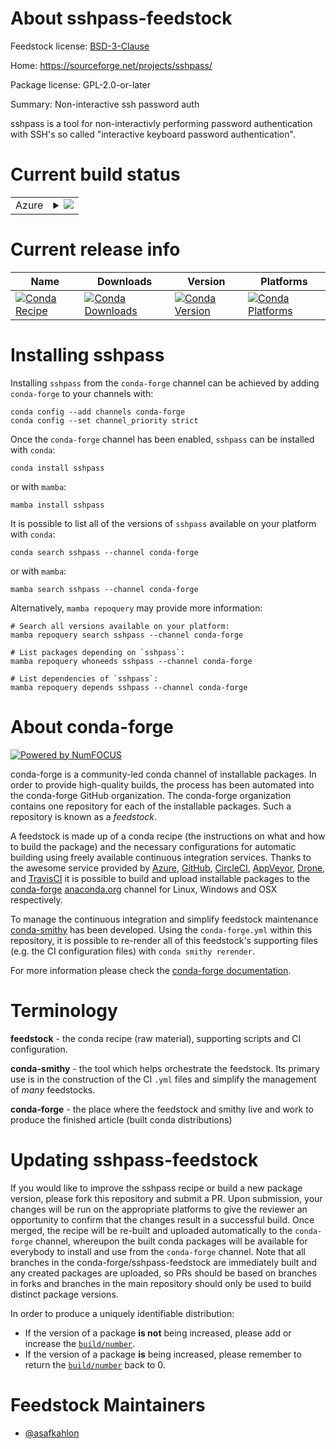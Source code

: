 About sshpass-feedstock
=======================

Feedstock license: [BSD-3-Clause](https://github.com/conda-forge/sshpass-feedstock/blob/main/LICENSE.txt)

Home: https://sourceforge.net/projects/sshpass/

Package license: GPL-2.0-or-later

Summary: Non-interactive ssh password auth

sshpass is a tool for non-interactivly performing password authentication
with SSH's so called "interactive keyboard password authentication".


Current build status
====================


<table>
    
  <tr>
    <td>Azure</td>
    <td>
      <details>
        <summary>
          <a href="https://dev.azure.com/conda-forge/feedstock-builds/_build/latest?definitionId=9012&branchName=main">
            <img src="https://dev.azure.com/conda-forge/feedstock-builds/_apis/build/status/sshpass-feedstock?branchName=main">
          </a>
        </summary>
        <table>
          <thead><tr><th>Variant</th><th>Status</th></tr></thead>
          <tbody><tr>
              <td>linux_64</td>
              <td>
                <a href="https://dev.azure.com/conda-forge/feedstock-builds/_build/latest?definitionId=9012&branchName=main">
                  <img src="https://dev.azure.com/conda-forge/feedstock-builds/_apis/build/status/sshpass-feedstock?branchName=main&jobName=linux&configuration=linux%20linux_64_" alt="variant">
                </a>
              </td>
            </tr><tr>
              <td>linux_aarch64</td>
              <td>
                <a href="https://dev.azure.com/conda-forge/feedstock-builds/_build/latest?definitionId=9012&branchName=main">
                  <img src="https://dev.azure.com/conda-forge/feedstock-builds/_apis/build/status/sshpass-feedstock?branchName=main&jobName=linux&configuration=linux%20linux_aarch64_" alt="variant">
                </a>
              </td>
            </tr><tr>
              <td>linux_ppc64le</td>
              <td>
                <a href="https://dev.azure.com/conda-forge/feedstock-builds/_build/latest?definitionId=9012&branchName=main">
                  <img src="https://dev.azure.com/conda-forge/feedstock-builds/_apis/build/status/sshpass-feedstock?branchName=main&jobName=linux&configuration=linux%20linux_ppc64le_" alt="variant">
                </a>
              </td>
            </tr><tr>
              <td>osx_64</td>
              <td>
                <a href="https://dev.azure.com/conda-forge/feedstock-builds/_build/latest?definitionId=9012&branchName=main">
                  <img src="https://dev.azure.com/conda-forge/feedstock-builds/_apis/build/status/sshpass-feedstock?branchName=main&jobName=osx&configuration=osx%20osx_64_" alt="variant">
                </a>
              </td>
            </tr><tr>
              <td>osx_arm64</td>
              <td>
                <a href="https://dev.azure.com/conda-forge/feedstock-builds/_build/latest?definitionId=9012&branchName=main">
                  <img src="https://dev.azure.com/conda-forge/feedstock-builds/_apis/build/status/sshpass-feedstock?branchName=main&jobName=osx&configuration=osx%20osx_arm64_" alt="variant">
                </a>
              </td>
            </tr>
          </tbody>
        </table>
      </details>
    </td>
  </tr>
</table>

Current release info
====================

| Name | Downloads | Version | Platforms |
| --- | --- | --- | --- |
| [![Conda Recipe](https://img.shields.io/badge/recipe-sshpass-green.svg)](https://anaconda.org/conda-forge/sshpass) | [![Conda Downloads](https://img.shields.io/conda/dn/conda-forge/sshpass.svg)](https://anaconda.org/conda-forge/sshpass) | [![Conda Version](https://img.shields.io/conda/vn/conda-forge/sshpass.svg)](https://anaconda.org/conda-forge/sshpass) | [![Conda Platforms](https://img.shields.io/conda/pn/conda-forge/sshpass.svg)](https://anaconda.org/conda-forge/sshpass) |

Installing sshpass
==================

Installing `sshpass` from the `conda-forge` channel can be achieved by adding `conda-forge` to your channels with:

```
conda config --add channels conda-forge
conda config --set channel_priority strict
```

Once the `conda-forge` channel has been enabled, `sshpass` can be installed with `conda`:

```
conda install sshpass
```

or with `mamba`:

```
mamba install sshpass
```

It is possible to list all of the versions of `sshpass` available on your platform with `conda`:

```
conda search sshpass --channel conda-forge
```

or with `mamba`:

```
mamba search sshpass --channel conda-forge
```

Alternatively, `mamba repoquery` may provide more information:

```
# Search all versions available on your platform:
mamba repoquery search sshpass --channel conda-forge

# List packages depending on `sshpass`:
mamba repoquery whoneeds sshpass --channel conda-forge

# List dependencies of `sshpass`:
mamba repoquery depends sshpass --channel conda-forge
```


About conda-forge
=================

[![Powered by
NumFOCUS](https://img.shields.io/badge/powered%20by-NumFOCUS-orange.svg?style=flat&colorA=E1523D&colorB=007D8A)](https://numfocus.org)

conda-forge is a community-led conda channel of installable packages.
In order to provide high-quality builds, the process has been automated into the
conda-forge GitHub organization. The conda-forge organization contains one repository
for each of the installable packages. Such a repository is known as a *feedstock*.

A feedstock is made up of a conda recipe (the instructions on what and how to build
the package) and the necessary configurations for automatic building using freely
available continuous integration services. Thanks to the awesome service provided by
[Azure](https://azure.microsoft.com/en-us/services/devops/), [GitHub](https://github.com/),
[CircleCI](https://circleci.com/), [AppVeyor](https://www.appveyor.com/),
[Drone](https://cloud.drone.io/welcome), and [TravisCI](https://travis-ci.com/)
it is possible to build and upload installable packages to the
[conda-forge](https://anaconda.org/conda-forge) [anaconda.org](https://anaconda.org/)
channel for Linux, Windows and OSX respectively.

To manage the continuous integration and simplify feedstock maintenance
[conda-smithy](https://github.com/conda-forge/conda-smithy) has been developed.
Using the ``conda-forge.yml`` within this repository, it is possible to re-render all of
this feedstock's supporting files (e.g. the CI configuration files) with ``conda smithy rerender``.

For more information please check the [conda-forge documentation](https://conda-forge.org/docs/).

Terminology
===========

**feedstock** - the conda recipe (raw material), supporting scripts and CI configuration.

**conda-smithy** - the tool which helps orchestrate the feedstock.
                   Its primary use is in the construction of the CI ``.yml`` files
                   and simplify the management of *many* feedstocks.

**conda-forge** - the place where the feedstock and smithy live and work to
                  produce the finished article (built conda distributions)


Updating sshpass-feedstock
==========================

If you would like to improve the sshpass recipe or build a new
package version, please fork this repository and submit a PR. Upon submission,
your changes will be run on the appropriate platforms to give the reviewer an
opportunity to confirm that the changes result in a successful build. Once
merged, the recipe will be re-built and uploaded automatically to the
`conda-forge` channel, whereupon the built conda packages will be available for
everybody to install and use from the `conda-forge` channel.
Note that all branches in the conda-forge/sshpass-feedstock are
immediately built and any created packages are uploaded, so PRs should be based
on branches in forks and branches in the main repository should only be used to
build distinct package versions.

In order to produce a uniquely identifiable distribution:
 * If the version of a package **is not** being increased, please add or increase
   the [``build/number``](https://docs.conda.io/projects/conda-build/en/latest/resources/define-metadata.html#build-number-and-string).
 * If the version of a package **is** being increased, please remember to return
   the [``build/number``](https://docs.conda.io/projects/conda-build/en/latest/resources/define-metadata.html#build-number-and-string)
   back to 0.

Feedstock Maintainers
=====================

* [@asafkahlon](https://github.com/asafkahlon/)

